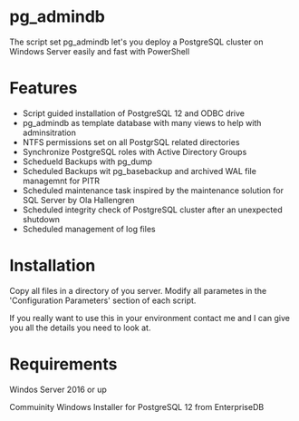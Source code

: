 # pg_admindb
The script set pg_admindb let's you deploy a PostgreSQL cluster on Windows Server easily and fast with PowerShell

# Features
- Script guided installation of PostgreSQL 12 and ODBC drive
- pg_admindb as template database with many views to help with adminsitration
- NTFS permissions set on all PostgrSQL related directories
- Synchronize PostgreSQL roles with Active Directory Groups
- Schedueld Backups with pg_dump
- Scheduled Backups wit pg_basebackup and archived WAL file managemnt for PITR
- Scheduled maintenance task inspired by the maintenance solution for SQL Server by Ola Hallengren
- Scheduled integrity check of PostgreSQL cluster after an unexpected shutdown
- Scheduled management of log files

# Installation

Copy all files in a directory of you server.
Modify all parametes in the 'Configuration Parameters' section of each script.

If you really want to use this in your environment contact me and I can give you all the details you need to look at.

# Requirements

Windos Server 2016 or up

Commuinity Windows Installer for PostgreSQL 12 from EnterpriseDB
